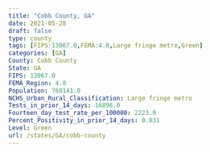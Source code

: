 ```yaml
---
title: "Cobb County, GA"
date: 2021-05-28
draft: false
type: county
tags: [FIPS:13067.0,FEMA:4.0,Large fringe metro,Green]
categories: [GA]
County: Cobb County
State: GA
FIPS: 13067.0
FEMA_Region: 4.0
Population: 760141.0
NCHS_Urban_Rural_Classification: Large fringe metro
Tests_in_prior_14_days: 16896.0
Fourteen_day_test_rate_per_100000: 2223.0
Percent_Positivity_in_prior_14_days: 0.031
Level: Green
url: /states/GA/cobb-county
---
```



